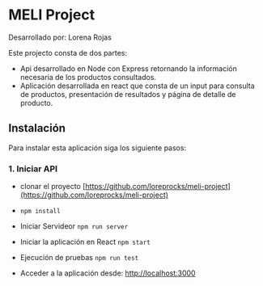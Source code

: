 # MELI Project

Desarrollado por: Lorena Rojas

Este projecto consta de dos partes:

- Api desarrollado en Node con Express retornando la información necesaria de los productos consultados.
- Aplicación desarrollada en react que consta de un input para consulta de productos, presentación de resultados y página de detalle de producto.

## Instalación

Para instalar esta aplicación siga los siguiente pasos:

### 1. Iniciar API

- clonar el proyecto [https://github.com/loreprocks/meli-project](https://github.com/loreprocks/meli-project)
- `npm install`
- Iniciar Servideor `npm run server`
- Iniciar la aplicación en React `npm start`
- Ejecución de pruebas `npm run test`

- Acceder a la aplicación desde: [http://localhost:3000](http://localhost:3000)
